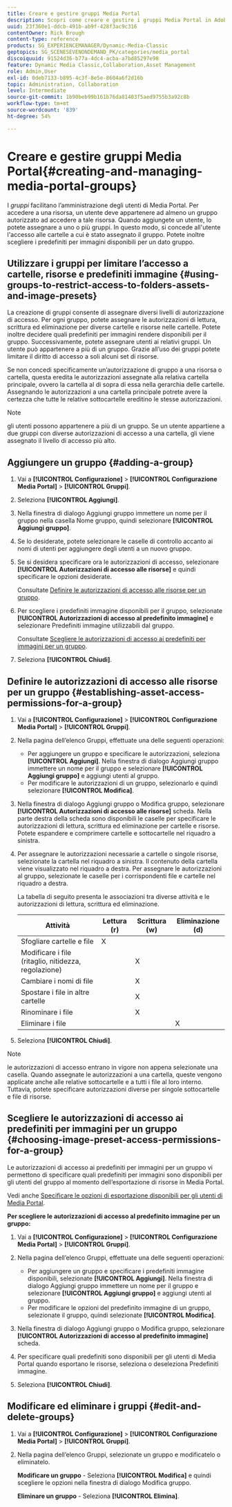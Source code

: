 ```yaml
---
title: Creare e gestire gruppi Media Portal
description: Scopri come creare e gestire i gruppi Media Portal in Adobe Dynamic Media Classic.
uuid: 23f360e1-ddcb-491b-ab9f-428f3ac9c316
contentOwner: Rick Brough
content-type: reference
products: SG_EXPERIENCEMANAGER/Dynamic-Media-Classic
geptopics: SG_SCENESEVENONDEMAND_PK/categories/media_portal
discoiquuid: 91524d36-b77a-4dc4-acba-a7bd85297e98
feature: Dynamic Media Classic,Collaboration,Asset Management
role: Admin,User
exl-id: 0deb7133-b895-4c3f-8e5e-8604a6f2d16b
topic: Administration, Collaboration
level: Intermediate
source-git-commit: 1b90beb99b161b76da81403f5aed9755b3a92c8b
workflow-type: tm+mt
source-wordcount: '839'
ht-degree: 54%

---
```


# Creare e gestire gruppi Media Portal{#creating-and-managing-media-portal-groups}

I *gruppi* facilitano l’amministrazione degli utenti di Media Portal. Per accedere a una risorsa, un utente deve appartenere ad almeno un gruppo autorizzato ad accedere a tale risorsa. Quando aggiungete un utente, lo potete assegnare a uno o più gruppi. In questo modo, si concede all&#39;utente l&#39;accesso alle cartelle a cui è stato assegnato il gruppo. Potete inoltre scegliere i predefiniti per immagini disponibili per un dato gruppo.

## Utilizzare i gruppi per limitare l’accesso a cartelle, risorse e predefiniti immagine {#using-groups-to-restrict-access-to-folders-assets-and-image-presets}

La creazione di gruppi consente di assegnare diversi livelli di autorizzazione di accesso. Per ogni gruppo, potete assegnare le autorizzazioni di lettura, scrittura ed eliminazione per diverse cartelle e risorse nelle cartelle. Potete inoltre decidere quali predefiniti per immagini rendere disponibili per il gruppo. Successivamente, potete assegnare utenti ai relativi gruppi. Un utente può appartenere a più di un gruppo. Grazie all’uso dei gruppi potete limitare il diritto di accesso a soli alcuni set di risorse.

Se non concedi specificamente un’autorizzazione di gruppo a una risorsa o cartella, questa eredita le autorizzazioni assegnate alla relativa cartella principale, ovvero la cartella al di sopra di essa nella gerarchia delle cartelle. Assegnando le autorizzazioni a una cartella principale potrete avere la certezza che tutte le relative sottocartelle ereditino le stesse autorizzazioni.

>[!NOTE]
>
>gli utenti possono appartenere a più di un gruppo. Se un utente appartiene a due gruppi con diverse autorizzazioni di accesso a una cartella, gli viene assegnato il livello di accesso più alto.

## Aggiungere un gruppo {#adding-a-group}

1. Vai a **[!UICONTROL Configurazione]** > **[!UICONTROL Configurazione Media Portal]** > **[!UICONTROL Gruppi]**.
1. Seleziona **[!UICONTROL Aggiungi]**.
1. Nella finestra di dialogo Aggiungi gruppo immettere un nome per il gruppo nella casella Nome gruppo, quindi selezionare **[!UICONTROL Aggiungi gruppo]**.
1. Se lo desiderate, potete selezionare le caselle di controllo accanto ai nomi di utenti per aggiungere degli utenti a un nuovo gruppo.
1. Se si desidera specificare ora le autorizzazioni di accesso, selezionare **[!UICONTROL Autorizzazioni di accesso alle risorse]** e quindi specificare le opzioni desiderate.

   Consultate [Definire le autorizzazioni di accesso alle risorse per un gruppo](creating-media-portal-groups.md#establishing_asset_access_permissions_for_a_group).

1. Per scegliere i predefiniti immagine disponibili per il gruppo, selezionate **[!UICONTROL Autorizzazioni di accesso al predefinito immagine]** e selezionare Predefiniti immagine utilizzabili dal gruppo.

   Consultate [Scegliere le autorizzazioni di accesso ai predefiniti per immagini per un gruppo](creating-media-portal-groups.md#choosing_image_preset_access_permissions_for_a_group).

1. Seleziona **[!UICONTROL Chiudi]**.

## Definire le autorizzazioni di accesso alle risorse per un gruppo {#establishing-asset-access-permissions-for-a-group}

1. Vai a **[!UICONTROL Configurazione]** > **[!UICONTROL Configurazione Media Portal]** > **[!UICONTROL Gruppi]**.
1. Nella pagina dell’elenco Gruppi, effettuate una delle seguenti operazioni:

   * Per aggiungere un gruppo e specificare le autorizzazioni, seleziona **[!UICONTROL Aggiungi]**. Nella finestra di dialogo Aggiungi gruppo immettere un nome per il gruppo e selezionare **[!UICONTROL Aggiungi gruppo]** e aggiungi utenti al gruppo.
   * Per modificare le autorizzazioni di un gruppo, selezionarlo e quindi selezionare **[!UICONTROL Modifica]**.

1. Nella finestra di dialogo Aggiungi gruppo o Modifica gruppo, selezionare **[!UICONTROL Autorizzazioni di accesso alle risorse]** scheda. Nella parte destra della scheda sono disponibili le caselle per specificare le autorizzazioni di lettura, scrittura ed eliminazione per cartelle e risorse. Potete espandere e comprimere cartelle e sottocartelle nel riquadro a sinistra.
1. Per assegnare le autorizzazioni necessarie a cartelle o singole risorse, selezionate la cartella nel riquadro a sinistra. Il contenuto della cartella viene visualizzato nel riquadro a destra. Per assegnare le autorizzazioni al gruppo, selezionate le caselle per i corrispondenti file e cartelle nel riquadro a destra.

   La tabella di seguito presenta le associazioni tra diverse attività e le autorizzazioni di lettura, scrittura ed eliminazione.

   | Attività | Lettura (r) | Scrittura (w) | Eliminazione (d) |
   | --- | --- | --- | --- |
   | Sfogliare cartelle e file | X | | |
   | Modificare i file (ritaglio, nitidezza, regolazione) | | X | |
   | Cambiare i nomi di file | | X | |
   | Spostare i file in altre cartelle | | X | |
   | Rinominare i file | | X | |
   | Eliminare i file | | | X |

1. Seleziona **[!UICONTROL Chiudi]**.

>[!NOTE]
>
>le autorizzazioni di accesso entrano in vigore non appena selezionate una casella. Quando assegnate le autorizzazioni a una cartella, queste vengono applicate anche alle relative sottocartelle e a tutti i file al loro interno. Tuttavia, potete specificare autorizzazioni diverse per singole sottocartelle e file di risorse.

## Scegliere le autorizzazioni di accesso ai predefiniti per immagini per un gruppo {#choosing-image-preset-access-permissions-for-a-group}

Le autorizzazioni di accesso ai predefiniti per immagini per un gruppo vi permettono di specificare quali predefiniti per immagini sono disponibili per gli utenti del gruppo al momento dell’esportazione di risorse in Media Portal.

Vedi anche [Specificare le opzioni di esportazione disponibili per gli utenti di Media Portal](specifying-export-options-available-media.md#specifying_export_options_available_to_media_portal_users).

**Per scegliere le autorizzazioni di accesso al predefinito immagine per un gruppo:**

1. Vai a **[!UICONTROL Configurazione]** > **[!UICONTROL Configurazione Media Portal]** > **[!UICONTROL Gruppi]**.
1. Nella pagina dell’elenco Gruppi, effettuate una delle seguenti operazioni:

   * Per aggiungere un gruppo e specificare i predefiniti immagine disponibili, selezionate **[!UICONTROL Aggiungi]**. Nella finestra di dialogo Aggiungi gruppo immettere un nome per il gruppo e selezionare **[!UICONTROL Aggiungi gruppo]** e aggiungi utenti al gruppo.
   * Per modificare le opzioni del predefinito immagine di un gruppo, selezionate il gruppo, quindi selezionate **[!UICONTROL Modifica]**.

1. Nella finestra di dialogo Aggiungi gruppo o Modifica gruppo, selezionare **[!UICONTROL Autorizzazioni di accesso al predefinito immagine]** scheda.
1. Per specificare quali predefiniti sono disponibili per gli utenti di Media Portal quando esportano le risorse, seleziona o deseleziona Predefiniti immagine.
1. Seleziona **[!UICONTROL Chiudi]**.

## Modificare ed eliminare i gruppi {#edit-and-delete-groups}

1. Vai a **[!UICONTROL Configurazione]** > **[!UICONTROL Configurazione Media Portal]** > **[!UICONTROL Gruppi]**.
1. Nella pagina dell’elenco Gruppi, selezionate un gruppo e modificatelo o eliminatelo.

   **Modificare un gruppo** - Seleziona **[!UICONTROL Modifica]** e quindi scegliere le opzioni nella finestra di dialogo Modifica gruppo.

   **Eliminare un gruppo** - Seleziona **[!UICONTROL Elimina]**.
